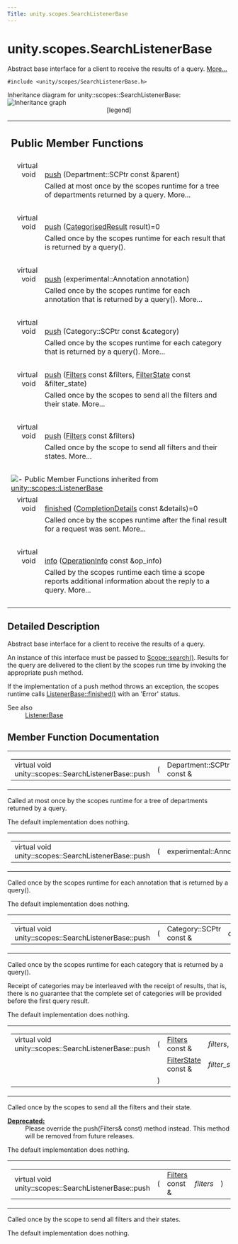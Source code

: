 ```yaml
---
Title: unity.scopes.SearchListenerBase
---
```


# unity.scopes.SearchListenerBase

<p>Abstract base interface for a client to receive the results of a query.  
<a href="#details">More...</a></p>
<p><code>#include &lt;unity/scopes/SearchListenerBase.h&gt;</code></p>
Inheritance diagram for unity::scopes::SearchListenerBase:
<img src="../../../../media/classunity_1_1scopes_1_1_search_listener_base__inherit__graph.png" border="0" usemap="#unity_1_1scopes_1_1_search_listener_base_inherit__map" alt="Inheritance graph"/>
<map name="unity_1_1scopes_1_1_search_listener_base_inherit__map" id="unity_1_1scopes_1_1_search_listener_base_inherit__map">
<area shape="rect" id="node3" href="https://developer.ubuntu.com/api//classunity_1_1scopes_1_1utility_1_1_buffered_result_forwarder.html" title="Base class for a client to receive and buffer the results of a query until another BufferedResultForw..." alt="" coords="33,155,219,196"/><area shape="rect" id="node2" href="https://developer.ubuntu.com/api//classunity_1_1scopes_1_1_listener_base.html" title="Abstract base class to be notified of request completion (such as a query or activation request)..." alt="" coords="28,5,224,32"/></map>
<center><span class="legend">[legend]</span></center>
<table class="memberdecls">
<tr class="heading"><td colspan="2"><h2 class="groupheader">
Public Member Functions</h2></td></tr>
<tr class="memitem:a93ba33c6e1a0064ac9756134ccb11705"><td class="memItemLeft" align="right" valign="top">virtual void&#160;</td><td class="memItemRight" valign="bottom"><a class="el" href="#a93ba33c6e1a0064ac9756134ccb11705">push</a> (Department::SCPtr const &amp;parent)</td></tr>
<tr class="memdesc:a93ba33c6e1a0064ac9756134ccb11705"><td class="mdescLeft">&#160;</td><td class="mdescRight">Called at most once by the scopes runtime for a tree of departments returned by a query.  More...<br /></td></tr>
<tr class="separator:a93ba33c6e1a0064ac9756134ccb11705"><td class="memSeparator" colspan="2">&#160;</td></tr>
<tr class="memitem:a3ebd3e8be67824c7a34068da6075bd99"><td class="memItemLeft" align="right" valign="top">
virtual void&#160;</td><td class="memItemRight" valign="bottom"><a class="el" href="#a3ebd3e8be67824c7a34068da6075bd99">push</a> (<a class="el" href="unity.scopes.CategorisedResult.md">CategorisedResult</a> result)=0</td></tr>
<tr class="memdesc:a3ebd3e8be67824c7a34068da6075bd99"><td class="mdescLeft">&#160;</td><td class="mdescRight">Called once by the scopes runtime for each result that is returned by a query(). <br /></td></tr>
<tr class="separator:a3ebd3e8be67824c7a34068da6075bd99"><td class="memSeparator" colspan="2">&#160;</td></tr>
<tr class="memitem:ab96864e4b3d6718e4b87b81aa14657e3"><td class="memItemLeft" align="right" valign="top">virtual void&#160;</td><td class="memItemRight" valign="bottom"><a class="el" href="#ab96864e4b3d6718e4b87b81aa14657e3">push</a> (experimental::Annotation annotation)</td></tr>
<tr class="memdesc:ab96864e4b3d6718e4b87b81aa14657e3"><td class="mdescLeft">&#160;</td><td class="mdescRight">Called once by the scopes runtime for each annotation that is returned by a query().  More...<br /></td></tr>
<tr class="separator:ab96864e4b3d6718e4b87b81aa14657e3"><td class="memSeparator" colspan="2">&#160;</td></tr>
<tr class="memitem:af246bd38c8ba9cec36dfae3d0607dbfc"><td class="memItemLeft" align="right" valign="top">virtual void&#160;</td><td class="memItemRight" valign="bottom"><a class="el" href="#af246bd38c8ba9cec36dfae3d0607dbfc">push</a> (Category::SCPtr const &amp;category)</td></tr>
<tr class="memdesc:af246bd38c8ba9cec36dfae3d0607dbfc"><td class="mdescLeft">&#160;</td><td class="mdescRight">Called once by the scopes runtime for each category that is returned by a query().  More...<br /></td></tr>
<tr class="separator:af246bd38c8ba9cec36dfae3d0607dbfc"><td class="memSeparator" colspan="2">&#160;</td></tr>
<tr class="memitem:ac7904ac1f83fe60cddc8f08c6e7d971b"><td class="memItemLeft" align="right" valign="top">virtual void&#160;</td><td class="memItemRight" valign="bottom"><a class="el" href="#ac7904ac1f83fe60cddc8f08c6e7d971b">push</a> (<a class="el" href="unity.scopes.md#adab58c13cf604e0e64bd6b1a745364d3">Filters</a> const &amp;filters, <a class="el" href="unity.scopes.FilterState.md">FilterState</a> const &amp;filter_state)</td></tr>
<tr class="memdesc:ac7904ac1f83fe60cddc8f08c6e7d971b"><td class="mdescLeft">&#160;</td><td class="mdescRight">Called once by the scopes to send all the filters and their state.  More...<br /></td></tr>
<tr class="separator:ac7904ac1f83fe60cddc8f08c6e7d971b"><td class="memSeparator" colspan="2">&#160;</td></tr>
<tr class="memitem:aaf1af46d5d7b1219558f15c22ef85b10"><td class="memItemLeft" align="right" valign="top">virtual void&#160;</td><td class="memItemRight" valign="bottom"><a class="el" href="#aaf1af46d5d7b1219558f15c22ef85b10">push</a> (<a class="el" href="unity.scopes.md#adab58c13cf604e0e64bd6b1a745364d3">Filters</a> const &amp;filters)</td></tr>
<tr class="memdesc:aaf1af46d5d7b1219558f15c22ef85b10"><td class="mdescLeft">&#160;</td><td class="mdescRight">Called once by the scope to send all filters and their states.  More...<br /></td></tr>
<tr class="separator:aaf1af46d5d7b1219558f15c22ef85b10"><td class="memSeparator" colspan="2">&#160;</td></tr>
<tr class="inherit_header pub_methods_classunity_1_1scopes_1_1_listener_base"><td colspan="2" onclick="javascript:toggleInherit('pub_methods_classunity_1_1scopes_1_1_listener_base')"><img src="../../../../media/closed.png" alt="-"/>&#160;Public Member Functions inherited from <a class="el" href="unity.scopes.ListenerBase.md">unity::scopes::ListenerBase</a></td></tr>
<tr class="memitem:afb44937749b61c9e3ebfa20ec6e4634b inherit pub_methods_classunity_1_1scopes_1_1_listener_base"><td class="memItemLeft" align="right" valign="top">virtual void&#160;</td><td class="memItemRight" valign="bottom"><a class="el" href="unity.scopes.ListenerBase.md#afb44937749b61c9e3ebfa20ec6e4634b">finished</a> (<a class="el" href="unity.scopes.CompletionDetails.md">CompletionDetails</a> const &amp;details)=0</td></tr>
<tr class="memdesc:afb44937749b61c9e3ebfa20ec6e4634b inherit pub_methods_classunity_1_1scopes_1_1_listener_base"><td class="mdescLeft">&#160;</td><td class="mdescRight">Called once by the scopes runtime after the final result for a request was sent.  More...<br /></td></tr>
<tr class="separator:afb44937749b61c9e3ebfa20ec6e4634b inherit pub_methods_classunity_1_1scopes_1_1_listener_base"><td class="memSeparator" colspan="2">&#160;</td></tr>
<tr class="memitem:a3b38fa642754142f40968f3ff8d1bdc8 inherit pub_methods_classunity_1_1scopes_1_1_listener_base"><td class="memItemLeft" align="right" valign="top">virtual void&#160;</td><td class="memItemRight" valign="bottom"><a class="el" href="unity.scopes.ListenerBase.md#a3b38fa642754142f40968f3ff8d1bdc8">info</a> (<a class="el" href="unity.scopes.OperationInfo.md">OperationInfo</a> const &amp;op_info)</td></tr>
<tr class="memdesc:a3b38fa642754142f40968f3ff8d1bdc8 inherit pub_methods_classunity_1_1scopes_1_1_listener_base"><td class="mdescLeft">&#160;</td><td class="mdescRight">Called by the scopes runtime each time a scope reports additional information about the reply to a query.  More...<br /></td></tr>
<tr class="separator:a3b38fa642754142f40968f3ff8d1bdc8 inherit pub_methods_classunity_1_1scopes_1_1_listener_base"><td class="memSeparator" colspan="2">&#160;</td></tr>
</table>
<a name="details" id="details"></a><h2 class="groupheader">Detailed Description</h2>
<p>Abstract base interface for a client to receive the results of a query. </p>
<p>An instance of this interface must be passed to <a class="el" href="unity.scopes.Scope.md#a09976690ca801ecada50687df6046a29" title="Initiates a search query. ">Scope::search()</a>. Results for the query are delivered to the client by the scopes run time by invoking the appropriate push method.</p>
<p>If the implementation of a push method throws an exception, the scopes runtime calls <a class="el" href="unity.scopes.ListenerBase.md#afb44937749b61c9e3ebfa20ec6e4634b" title="Called once by the scopes runtime after the final result for a request was sent. ">ListenerBase::finished()</a> with an 'Error' status.</p>
<dl class="section see"><dt>See also</dt><dd><a class="el" href="unity.scopes.ListenerBase.md" title="Abstract base class to be notified of request completion (such as a query or activation request)...">ListenerBase</a> </dd></dl>
<h2 class="groupheader">Member Function Documentation</h2>
<table class="mlabels">
<tr>
<td class="mlabels-left">
<table class="memname">
<tr>
<td class="memname">virtual void unity::scopes::SearchListenerBase::push </td>
<td>(</td>
<td class="paramtype">Department::SCPtr const &amp;&#160;</td>
<td class="paramname"><em>parent</em></td><td>)</td>
<td></td>
</tr>
</table>
</td>
<td class="mlabels-right">
<span class="mlabels"><span class="mlabel">virtual</span></span>  </td>
</tr>
</table>
<p>Called at most once by the scopes runtime for a tree of departments returned by a query. </p>
<p>The default implementation does nothing. </p>
<table class="mlabels">
<tr>
<td class="mlabels-left">
<table class="memname">
<tr>
<td class="memname">virtual void unity::scopes::SearchListenerBase::push </td>
<td>(</td>
<td class="paramtype">experimental::Annotation&#160;</td>
<td class="paramname"><em>annotation</em></td><td>)</td>
<td></td>
</tr>
</table>
</td>
<td class="mlabels-right">
<span class="mlabels"><span class="mlabel">virtual</span></span>  </td>
</tr>
</table>
<p>Called once by the scopes runtime for each annotation that is returned by a query(). </p>
<p>The default implementation does nothing. </p>
<table class="mlabels">
<tr>
<td class="mlabels-left">
<table class="memname">
<tr>
<td class="memname">virtual void unity::scopes::SearchListenerBase::push </td>
<td>(</td>
<td class="paramtype">Category::SCPtr const &amp;&#160;</td>
<td class="paramname"><em>category</em></td><td>)</td>
<td></td>
</tr>
</table>
</td>
<td class="mlabels-right">
<span class="mlabels"><span class="mlabel">virtual</span></span>  </td>
</tr>
</table>
<p>Called once by the scopes runtime for each category that is returned by a query(). </p>
<p>Receipt of categories may be interleaved with the receipt of results, that is, there is no guarantee that the complete set of categories will be provided before the first query result.</p>
<p>The default implementation does nothing. </p>
<table class="mlabels">
<tr>
<td class="mlabels-left">
<table class="memname">
<tr>
<td class="memname">virtual void unity::scopes::SearchListenerBase::push </td>
<td>(</td>
<td class="paramtype"><a class="el" href="unity.scopes.md#adab58c13cf604e0e64bd6b1a745364d3">Filters</a> const &amp;&#160;</td>
<td class="paramname"><em>filters</em>, </td>
</tr>
<tr>
<td class="paramkey"></td>
<td></td>
<td class="paramtype"><a class="el" href="unity.scopes.FilterState.md">FilterState</a> const &amp;&#160;</td>
<td class="paramname"><em>filter_state</em>&#160;</td>
</tr>
<tr>
<td></td>
<td>)</td>
<td></td><td></td>
</tr>
</table>
</td>
<td class="mlabels-right">
<span class="mlabels"><span class="mlabel">virtual</span></span>  </td>
</tr>
</table>
<p>Called once by the scopes to send all the filters and their state. </p>
<dl class="deprecated"><dt><b><a class="el" href="deprecated.md#_deprecated000001">Deprecated:</a></b></dt><dd>Please override the push(Filters&amp; const) method instead. This method will be removed from future releases.</dd></dl>
<p>The default implementation does nothing. </p>
<table class="mlabels">
<tr>
<td class="mlabels-left">
<table class="memname">
<tr>
<td class="memname">virtual void unity::scopes::SearchListenerBase::push </td>
<td>(</td>
<td class="paramtype"><a class="el" href="unity.scopes.md#adab58c13cf604e0e64bd6b1a745364d3">Filters</a> const &amp;&#160;</td>
<td class="paramname"><em>filters</em></td><td>)</td>
<td></td>
</tr>
</table>
</td>
<td class="mlabels-right">
<span class="mlabels"><span class="mlabel">virtual</span></span>  </td>
</tr>
</table>
<p>Called once by the scope to send all filters and their states. </p>
<p>The default implementation does nothing. </p>
